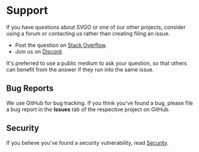 # Support

If you have questions about SVGO or one of our other projects, consider using a forum or contacting us rather than creating filing an issue.

* Post the question on [Stack Overflow](https://stackoverflow.com/questions/tagged/svgo).
* Join us on [Discord](https://discord.gg/z8jX8NYxrE).

It's preferred to use a public medium to ask your question, so that others can benefit from the answer if they run into the same issue.

## Bug Reports

We use GitHub for bug tracking. If you think you've found a bug, please file a bug report in the **Issues** tab of the respective project on GitHub.

## Security

If you believe you've found a security vulnerability, read [Security](SECURITY.md).

